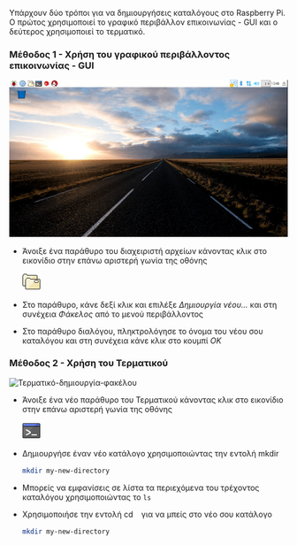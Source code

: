 Υπάρχουν δύο τρόποι για να δημιουργήσεις καταλόγους στο Raspberry Pi. Ο πρώτος χρησιμοποιεί το γραφικό περιβάλλον επικοινωνίας - GUI και ο δεύτερος χρησιμοποιεί το τερματικό.

### Μέθοδος 1 - Χρήση του γραφικού περιβάλλοντος επικοινωνίας - GUI

![GUI-δημιουργία-φακέλου](images/GUI-make-directory.gif)

- Άνοιξε ένα παράθυρο του διαχειριστή αρχείων κάνοντας κλικ στο εικονίδιο στην επάνω αριστερή γωνία της οθόνης

   ![διαχείριση αρχείων](images/file-manager.png)

- Στο παράθυρο, κάνε δεξί κλικ και επιλέξε *Δημιουργία νέου...* και στη συνέχεια *Φάκελος* από το μενού περιβάλλοντος
- Στο παράθυρο διαλόγου, πληκτρολόγησε το όνομα του νέου σου καταλόγου και στη συνέχεια κάνε κλικ στο κουμπί *OK*

### Μέθοδος 2 - Χρήση του Τερματικού

![Τερματικό-δημιουργία-φακέλου](images/Terminal-make-directory.gif)

- Άνοιξε ένα νέο παράθυρο του Τερματικού κάνοντας κλικ στο εικονίδιο στην επάνω αριστερή γωνία της οθόνης

   ![τερματικό](images/terminal.png)

- Δημιουργήσε έναν νέο κατάλογο χρησιμοποιώντας την εντολή mkdir ` `

    ~~~bash
    mkdir my-new-directory
    ~~~

- Μπορείς να εμφανίσεις σε λίστα τα περιεχόμενα του τρέχοντος καταλόγου χρησιμοποιώντας το `ls`
- Χρησιμοποιήσε την εντολή cd ` ` για να μπείς στο νέο σου κατάλογο

    ~~~bash
    mkdir my-new-directory
    ~~~



